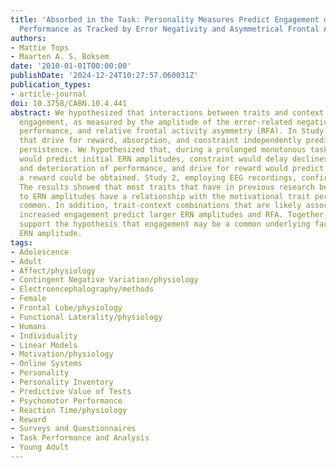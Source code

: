 ```yaml
---
title: 'Absorbed in the Task: Personality Measures Predict Engagement during Task
  Performance as Tracked by Error Negativity and Asymmetrical Frontal Activity'
authors:
- Mattie Tops
- Maarten A. S. Boksem
date: '2010-01-01T00:00:00'
publishDate: '2024-12-24T10:27:57.060031Z'
publication_types:
- article-journal
doi: 10.3758/CABN.10.4.441
abstract: We hypothesized that interactions between traits and context predict task
  engagement, as measured by the amplitude of the error-related negativity (ERN),
  performance, and relative frontal activity asymmetry (RFA). In Study 1, we found
  that drive for reward, absorption, and constraint independently predicted self-reported
  persistence. We hypothesized that, during a prolonged monotonous task, absorption
  would predict initial ERN amplitudes, constraint would delay declines in ERN amplitudes
  and deterioration of performance, and drive for reward would predict left RFA when
  a reward could be obtained. Study 2, employing EEG recordings, confirmed our predictions.
  The results showed that most traits that have in previous research been related
  to ERN amplitudes have a relationship with the motivational trait persistence in
  common. In addition, trait-context combinations that are likely associated with
  increased engagement predict larger ERN amplitudes and RFA. Together, these results
  support the hypothesis that engagement may be a common underlying factor predicting
  ERN amplitude.
tags:
- Adolescence
- Adult
- Affect/physiology
- Contingent Negative Variation/physiology
- Electroencephalography/methods
- Female
- Frontal Lobe/physiology
- Functional Laterality/physiology
- Humans
- Individuality
- Linear Models
- Motivation/physiology
- Online Systems
- Personality
- Personality Inventory
- Predictive Value of Tests
- Psychomotor Performance
- Reaction Time/physiology
- Reward
- Surveys and Questionnaires
- Task Performance and Analysis
- Young Adult
---
```

